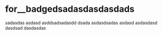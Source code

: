 # for__badgedsadasdasdasdads
sadasdas
asdasd
asddsadsadasdd
dsada
asdasdsadas
asdasd
asdasdasd
dasdsad
dasdasdas
